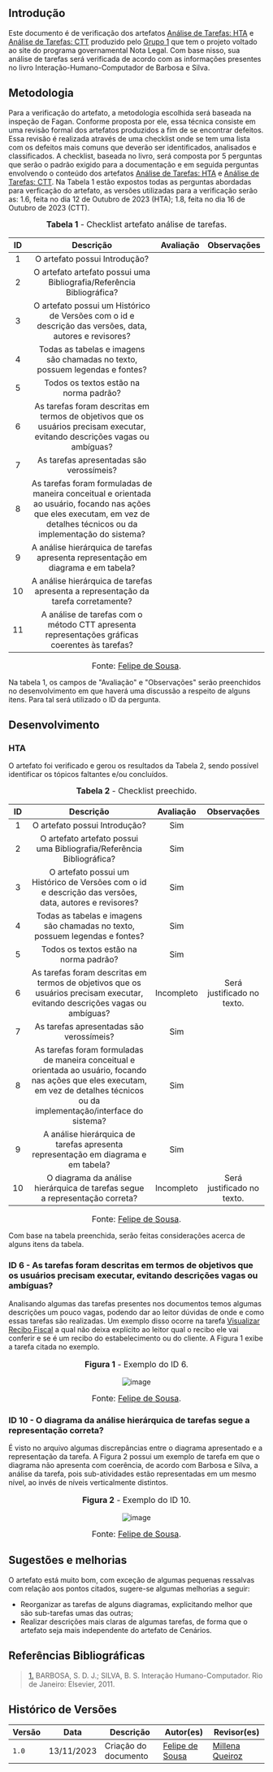 ## Introdução

Este documento é de verificação dos artefatos [Análise de Tarefas: HTA](https://interacao-humano-computador.github.io/2023.2-NotaLegal/analise%20de%20requisitos/tecnicas-analise-de-tarefas/hta/) e [Análise de Tarefas: CTT](https://interacao-humano-computador.github.io/2023.2-NotaLegal/analise%20de%20requisitos/tecnicas-analise-de-tarefas/ctt/) produzido pelo [Grupo 1](https://interacao-humano-computador.github.io/2023.2-NotaLegal/) que tem o projeto voltado ao site do programa governamental Nota Legal. Com base nisso, sua análise de tarefas será verificada de acordo com as informações presentes no livro Interação-Humano-Computador de Barbosa e Silva.

## Metodologia

Para a verificação do artefato, a metodologia escolhida será baseada na inspeção de Fagan. Conforme proposta por ele, essa técnica consiste em uma revisão formal dos artefatos produzidos a fim de se encontrar defeitos. Essa revisão é realizada através de uma checklist onde se tem uma lista com os defeitos mais comuns que deverão ser identificados, analisados e classificados.
A checklist, baseada no livro, será composta por 5 perguntas que serão o padrão exigido para a documentação e em seguida perguntas envolvendo o conteúdo dos artefatos [Análise de Tarefas: HTA](https://interacao-humano-computador.github.io/2023.2-NotaLegal/analise%20de%20requisitos/tecnicas-analise-de-tarefas/hta/) e [Análise de Tarefas: CTT](https://interacao-humano-computador.github.io/2023.2-NotaLegal/analise%20de%20requisitos/tecnicas-analise-de-tarefas/ctt/). Na Tabela 1 estão expostos todas as perguntas abordadas para verficação do artefato, as versões utilizadas para a verificação serão as: 1.6, feita no dia 12 de Outubro de 2023 (HTA); 1.8, feita no dia 16 de Outubro de 2023 (CTT).

<center>

<font size="3"><p style="text-align: center"><b>Tabela 1</b> - Checklist artefato análise de tarefas. </p></font>

| ID  |                                                                                 Descrição                                                                                  | Avaliação | Observações |
| :-: | :------------------------------------------------------------------------------------------------------------------------------------------------------------------------: | :-------: | :---------: |
|  1  |                                                                       O artefato possui Introdução?                                                                        |           |             |
|  2  |                                                   O artefato artefato possui uma Bibliografia/Referência Bibliográfica?                                                    |           |             |
|  3  |                                   O artefato possui um Histórico de Versões com o id e descrição das versões, data, autores e revisores?                                   |           |             |
|  4  |                                                Todas as tabelas e imagens são chamadas no texto, possuem legendas e fontes?                                                |           |             |
|  5  |                                                                   Todos os textos estão na norma padrão?                                                                   |           |             |
|  6  |                        As tarefas foram descritas em termos de objetivos que os usuários precisam executar, evitando descrições vagas ou ambíguas?                         |           |             |
|  7  |                                                                  As tarefas apresentadas são verossímeis?                                                                  |           |             |
|  8  | As tarefas foram formuladas de maneira conceitual e orientada ao usuário, focando nas ações que eles executam, em vez de detalhes técnicos ou da implementação do sistema? |
|  9  |                                             A análise hierárquica de tarefas apresenta representação em diagrama e em tabela?                                              |           |
| 10  |                                             A análise hierárquica de tarefas apresenta a representação da tarefa corretamente?                                             |           |             |
| 11  |                                       A análise de tarefas com o método CTT apresenta representações gráficas coerentes às tarefas?                                        |           |             |

<font size="3"><p style="text-align: center">Fonte: [Felipe de Sousa](https://github.com/fsousac).</p></font>

</center>

Na tabela 1, os campos de "Avaliação" e "Observações" serão preenchidos no desenvolvimento em que haverá uma discussão a respeito de alguns itens. Para tal será utilizado o ID da pergunta.

## Desenvolvimento

### HTA

O artefato foi verificado e gerou os resultados da Tabela 2, sendo possível identificar os tópicos faltantes e/ou concluídos.

<font size="3"><p style="text-align: center"><b>Tabela 2</b> - Checklist preechido. </p></font>

| ID  |                                                                                      Descrição                                                                                       | Avaliação  |        Observações         |
| :-: | :----------------------------------------------------------------------------------------------------------------------------------------------------------------------------------: | :--------: | :------------------------: |
|  1  |                                                                            O artefato possui Introdução?                                                                             |    Sim     |                            |
|  2  |                                                        O artefato artefato possui uma Bibliografia/Referência Bibliográfica?                                                         |    Sim     |                            |
|  3  |                                        O artefato possui um Histórico de Versões com o id e descrição das versões, data, autores e revisores?                                        |    Sim     |                            |
|  4  |                                                     Todas as tabelas e imagens são chamadas no texto, possuem legendas e fontes?                                                     |    Sim     |                            |
|  5  |                                                                        Todos os textos estão na norma padrão?                                                                        |    Sim     |                            |
|  6  |                             As tarefas foram descritas em termos de objetivos que os usuários precisam executar, evitando descrições vagas ou ambíguas?                              | Incompleto | Será justificado no texto. |
|  7  |                                                                       As tarefas apresentadas são verossímeis?                                                                       |    Sim     |                            |
|  8  | As tarefas foram formuladas de maneira conceitual e orientada ao usuário, focando nas ações que eles executam, em vez de detalhes técnicos ou da implementação/interface do sistema? |    Sim     |                            |
|  9  |                                                  A análise hierárquica de tarefas apresenta representação em diagrama e em tabela?                                                   |    Sim     |                            |
| 10  |                                                     O diagrama da análise hierárquica de tarefas segue a representação correta?                                                      | Incompleto | Será justificado no texto. |

<font size="3"><p style="text-align: center">Fonte: [Felipe de Sousa](https://github.com/fsousac).</p></font>

Com base na tabela preenchida, serão feitas considerações acerca de alguns itens da tabela.

### ID 6 - As tarefas foram descritas em termos de objetivos que os usuários precisam executar, evitando descrições vagas ou ambíguas?

Analisando algumas das tarefas presentes nos documentos temos algumas descrições um pouco vagas, podendo dar ao leitor dúvidas de onde e como essas tarefas são realizadas. Um exemplo disso ocorre na tarefa [Visualizar Recibo Fiscal](https://interacao-humano-computador.github.io/2023.2-NotaLegal/analise%20de%20requisitos/tecnicas-analise-de-tarefas/hta/#visualizar-recibo-fiscal) a qual não deixa explícito ao leitor qual o recibo ele vai conferir e se é um recibo do estabelecimento ou do cliente. A Figura 1 exibe a tarefa citada no exemplo.

<center>
<font size="3"><p style="text-align: center"><b>Figura 1</b> - Exemplo do ID 6. </p></font>

<img src="https://github.com/Interacao-Humano-Computador/2023.2-SEI-GDF/assets/95441810/1fac54f7-c6bf-4f61-b331-71d92581254c" data-origin="https://github.com/Interacao-Humano-Computador/2023.2-SEI-GDF/assets/95441810/1fac54f7-c6bf-4f61-b331-71d92581254c" alt="image">

<font size="3"><p style="text-align: center">Fonte: [Felipe de Sousa](https://github.com/fsousac).</p></font>

</center>

### ID 10 - O diagrama da análise hierárquica de tarefas segue a representação correta?

É visto no arquivo algumas discrepâncias entre o diagrama apresentado e a representação da tarefa. A Figura 2 possui um exemplo de tarefa em que o diagrama não apresenta com coerência, de acordo com Barbosa e Silva, a análise da tarefa, pois sub-atividades estão representadas em um mesmo nível, ao invés de níveis verticalmente distintos.

<center>
<font size="3"><p style="text-align: center"><b>Figura 2</b> - Exemplo do ID 10. </p></font>

<img src="https://github.com/Interacao-Humano-Computador/2023.2-SEI-GDF/assets/95441810/fcf258ac-0dc7-43fe-8598-0dfee12c666e" data-origin="https://github.com/Interacao-Humano-Computador/2023.2-SEI-GDF/assets/95441810/fcf258ac-0dc7-43fe-8598-0dfee12c666e" alt="image">

<font size="3"><p style="text-align: center">Fonte: [Felipe de Sousa](https://github.com/fsousac).</p></font>

</center>

## Sugestões e melhorias

O artefato está muito bom, com exceção de algumas pequenas ressalvas com relação aos pontos citados, sugere-se algumas melhorias a seguir:

- Reorganizar as tarefas de alguns diagramas, explicitando melhor que são sub-tarefas umas das outras;
- Realizar descrições mais claras de algumas tarefas, de forma que o artefato seja mais independente do artefato de Cenários.

## Referências Bibliográficas

> <a id="REF1" href="#anchor_1">1.</a> BARBOSA, S. D. J.; SILVA, B. S. Interação Humano-Computador. Rio de Janeiro: Elsevier, 2011.

## Histórico de Versões

| Versão | Data       | Descrição            | Autor(es)                                     | Revisor(es)                                          |
| ------ | ---------- | -------------------- | --------------------------------------------- | ---------------------------------------------------- |
| `1.0`  | 13/11/2023 | Criação do documento | [Felipe de Sousa](https://github.com/fsousac) | [Millena Queiroz](https://github.com/millenaqueiroz) |
